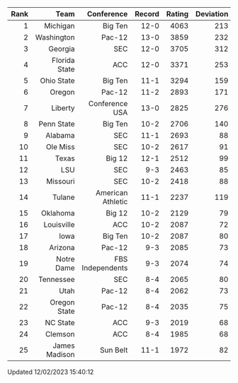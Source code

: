 | Rank  | Team                 | Conference           | Record   | Rating | Deviation |
| ---:  | ---:                 | ---:                 | ---:     | ---:   | ---:      |
| 1     | Michigan             | Big Ten              | 12-0     | 4063   | 213       |
| 2     | Washington           | Pac-12               | 13-0     | 3859   | 232       |
| 3     | Georgia              | SEC                  | 12-0     | 3705   | 312       |
| 4     | Florida State        | ACC                  | 12-0     | 3371   | 253       |
| 5     | Ohio State           | Big Ten              | 11-1     | 3294   | 159       |
| 6     | Oregon               | Pac-12               | 11-2     | 2893   | 171       |
| 7     | Liberty              | Conference USA       | 13-0     | 2825   | 276       |
| 8     | Penn State           | Big Ten              | 10-2     | 2706   | 140       |
| 9     | Alabama              | SEC                  | 11-1     | 2693   | 88        |
| 10    | Ole Miss             | SEC                  | 10-2     | 2617   | 91        |
| 11    | Texas                | Big 12               | 12-1     | 2512   | 99        |
| 12    | LSU                  | SEC                  | 9-3      | 2463   | 85        |
| 13    | Missouri             | SEC                  | 10-2     | 2418   | 88        |
| 14    | Tulane               | American Athletic    | 11-1     | 2237   | 119       |
| 15    | Oklahoma             | Big 12               | 10-2     | 2129   | 79        |
| 16    | Louisville           | ACC                  | 10-2     | 2087   | 72        |
| 17    | Iowa                 | Big Ten              | 10-2     | 2087   | 80        |
| 18    | Arizona              | Pac-12               | 9-3      | 2085   | 73        |
| 19    | Notre Dame           | FBS Independents     | 9-3      | 2074   | 74        |
| 20    | Tennessee            | SEC                  | 8-4      | 2065   | 80        |
| 21    | Utah                 | Pac-12               | 8-4      | 2062   | 73        |
| 22    | Oregon State         | Pac-12               | 8-4      | 2035   | 75        |
| 23    | NC State             | ACC                  | 9-3      | 2019   | 68        |
| 24    | Clemson              | ACC                  | 8-4      | 1985   | 68        |
| 25    | James Madison        | Sun Belt             | 11-1     | 1972   | 82        |

Updated 12/02/2023 15:40:12
